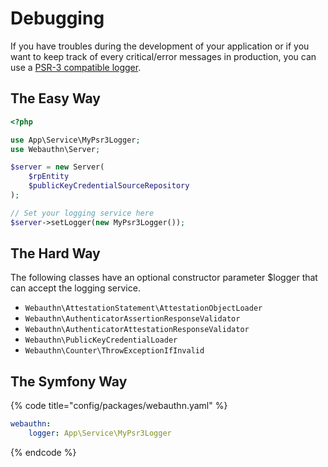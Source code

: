 # Debugging

If you have troubles during the development of your application or if you want to keep track of every critical/error messages in production, you can use a [PSR-3 compatible logger](https://www.php-fig.org/psr/psr-3/).

## The Easy Way

```php
<?php

use App\Service\MyPsr3Logger;
use Webauthn\Server;

$server = new Server(
    $rpEntity
    $publicKeyCredentialSourceRepository
);

// Set your logging service here
$server->setLogger(new MyPsr3Logger());
```

## The Hard Way

The following classes have an optional constructor parameter $logger that can accept the logging service.

* `Webauthn\AttestationStatement\AttestationObjectLoader`
* `Webauthn\AuthenticatorAssertionResponseValidator`
* `Webauthn\AuthenticatorAttestationResponseValidator`
* `Webauthn\PublicKeyCredentialLoader`
* `Webauthn\Counter\ThrowExceptionIfInvalid`

## The Symfony Way

{% code title="config/packages/webauthn.yaml" %}
```yaml
webauthn:
    logger: App\Service\MyPsr3Logger
```
{% endcode %}

